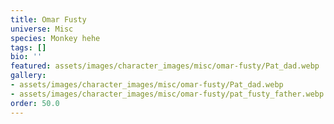 ```yaml
---
title: Omar Fusty
universe: Misc
species: Monkey hehe
tags: []
bio: ''
featured: assets/images/character_images/misc/omar-fusty/Pat_dad.webp
gallery:
- assets/images/character_images/misc/omar-fusty/Pat_dad.webp
- assets/images/character_images/misc/omar-fusty/pat_fusty_father.webp
order: 50.0
---
```

